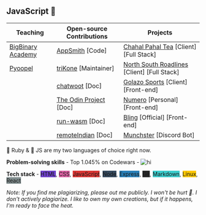 ## JavaScript 💛

| Teaching | Open-source Contributions | Projects |
|---|---|---|
|[BigBinary Academy](https://academy.bigbinary.com/)| [AppSmith](https://github.com/appsmithorg/appsmith) [Code] |  [Chahal Pahal Tea](https://www.chahalpahaltea.com/) [Client] [Full Stack] |   |
|[Pyoopel](https://www.pyoopel.com)| [triKone](https://bharat-patodi.github.io/trikone/) [Maintainer] |  [North South Roadlines](#) [Client] [Full Stack] | |
|| [chatwoot](https://github.com/chatwoot/chatwoot) [Doc] | [Golazo Sports](https://golazo-sports.herokuapp.com/) [Client] [Front-end] | |
|| [The Odin Project](https://github.com/TheOdinProject/curriculum) [Doc] | [Numero](https://altcampus.github.io/numero/build/index.html) [Personal] [Front-end] |
|| [run-wasm](https://github.com/slipHQ/run-wasm) [Doc] |  [Bling](https://bling-wip.netlify.app/) [Official] [Front-end]  |
|| [remoteIndian](https://remoteindian.vercel.app/) [Doc] | [Munchster](https://github.com/bharat-patodi/munchster) [Discord Bot] |

🦚 Ruby & 🦩 JS are my two languages of choice right now.

**Problem-solving skills** - Top 1.045% on Codewars - ![hi](https://www.codewars.com/users/bharat-patodi/badges/small)

**Tech stack** - <span style="background-color:#6e40c9 ">HTML</span>, <span style="background-color:#db61a2 ">CSS</span>, <span style="background-color:#da3633 ">JavaScript</span>, <span style="background-color:#34495e ">Node</span>, <span style="background-color:#2980b9 ">Express</span>, <span style="background-color:#272727 ">Git</span>, <span style="background-color:#39cccc ">Markdown</span>, <span style="background-color:#ffc600 ">Linux</span>, <span style="background-color:#7f8c8d ">React</span>

<!-- Things that I like talking about: Web Accessibility and Design Systems. -->
<!-- Include a word about my interest in serverless and JAMStack -->
<!--  Also include WASM, typeScript, NextJS and Supabase -->
<!-- Create small launched projects like npm module, a browser of my own, my blog, numero, giftMeThis, etc. -->
<!-- Display these projects using a markdown table -->
<!-- Add some colours -->
<!-- Make each project have a style of its own: (a) Numero to have a neumorphic style (b) XX to have a scroll style of remix.run & appsmith -->
*Note: If you find me plagiarizing, please out me publicly. I won't be hurt 🦝. I don't actively plagiarize. I like to own my own creations, but if it happens, I'm ready to face the heat.*
